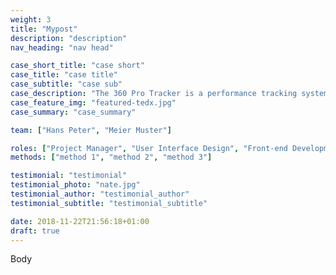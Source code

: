 ```yaml
---
weight: 3
title: "Mypost"
description: "description"
nav_heading: "nav head"

case_short_title: "case short"
case_title: "case title"
case_subtitle: "case sub"
case_description: "The 360 Pro Tracker is a performance tracking system for the 360 Pro gym. It tracks an athlete’s statistics and calculates his or her pro score"
case_feature_img: "featured-tedx.jpg"
case_summary: "case_summary"

team: ["Hans Peter", "Meier Muster"]

roles: ["Project Manager", "User Interface Design", "Front-end Development"]
methods: ["method 1", "method 2", "method 3"]

testimonial: "testimonial"
testimonial_photo: "nate.jpg"
testimonial_author: "testimonial_author"
testimonial_subtitle: "testimonial_subtitle"

date: 2018-11-22T21:56:18+01:00
draft: true
---
```


Body
